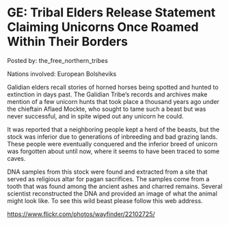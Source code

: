 # GE: Tribal Elders Release Statement Claiming Unicorns Once Roamed Within Their Borders

Posted by: the_free_northern_tribes

Nations involved: European Bolsheviks

Galidian elders recall stories of horned horses being spotted and hunted to extinction in days past. The Galidian Tribe’s records and archives make mention of a few unicorn hunts that took place a thousand years ago under the chieftain Aflaed Mockte, who sought to tame such a beast but was never successful, and in spite wiped out  any unicorn he could. 


It was reported that a neighboring people kept a herd of the beasts, but the stock was inferior due to generations of inbreeding and bad grazing lands. These people were eventually conquered and the inferior breed of unicorn was forgotten about until now, where it seems to have been traced to some caves.


DNA samples from this stock were found and extracted from a site that served as religious altar for pagan sacrifices. The samples come from a tooth that was found among the ancient ashes and charred remains. Several scientist reconstructed the DNA and provided an image of what the animal might look like. To see this wild beast please follow this web address.

 https://www.flickr.com/photos/wayfinder/22102725/